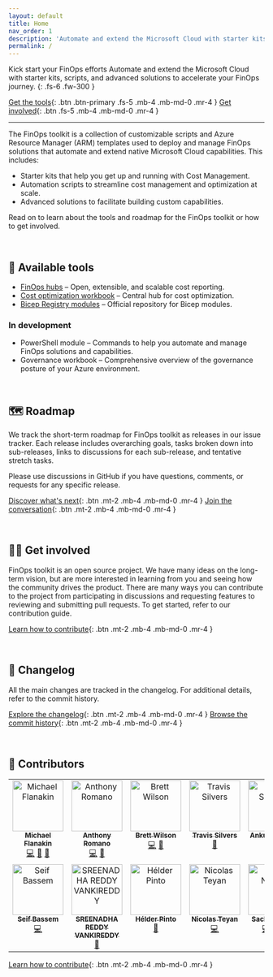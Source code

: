 ```yaml
---
layout: default
title: Home
nav_order: 1
description: 'Automate and extend the Microsoft Cloud with starter kits, scripts, and advanced solutions to accelerate your FinOps journey.'
permalink: /
---
```


<span class="fs-9 d-block mb-4">Kick start your FinOps efforts</span>
Automate and extend the Microsoft Cloud with starter kits, scripts, and advanced solutions to accelerate your FinOps journey.
{: .fs-6 .fw-300 }

[Get the tools](#-available-tools){: .btn .btn-primary .fs-5 .mb-4 .mb-md-0 .mr-4 }
[Get involved](#-get-involved){: .btn .fs-5 .mb-4 .mb-md-0 .mr-4 }

---

The FinOps toolkit is a collection of customizable scripts and Azure Resource Manager (ARM) templates used to deploy and manage FinOps solutions that automate and extend native Microsoft Cloud capabilities. This includes:

- Starter kits that help you get up and running with Cost Management.
- Automation scripts to streamline cost management and optimization at scale.
- Advanced solutions to facilitate building custom capabilities.

Read on to learn about the tools and roadmap for the FinOps toolkit or how to get involved.

<br>

## 🧰 Available tools

- [FinOps hubs](./finops-hub/README.md) – Open, extensible, and scalable cost reporting.
- [Cost optimization workbook](./optimization-workbook/README.md) – Central hub for cost optimization.
- [Bicep Registry modules](./bicep-registry/README.md) – Official repository for Bicep modules.

### In development

- PowerShell module – Commands to help you automate and manage FinOps solutions and capabilities.
- Governance workbook – Comprehensive overview of the governance posture of your Azure environment.

<!--
Looking for more? See what's coming in the [Toolkit v1 release](https://github.com/microsoft/finops-toolkit/issues/104).
-->

<br>

## 🗺️ Roadmap

We track the short-term roadmap for FinOps toolkit as releases in our issue tracker. Each release includes overarching goals, tasks broken down into sub-releases, links to discussions for each sub-release, and tentative stretch tasks.

Please use discussions in GitHub if you have questions, comments, or requests for any specific release.

[Discover what's next](https://github.com/microsoft/finops-toolkit/labels/Type%3A%20Release%20%F0%9F%9A%80){: .btn .mt-2 .mb-4 .mb-md-0 .mr-4 }
[Join the conversation](https://github.com/microsoft/finops-toolkit/discussions){: .btn .mt-2 .mb-4 .mb-md-0 .mr-4 }

<br>

## 👩‍💻 Get involved

FinOps toolkit is an open source project. We have many ideas on the long-term vision, but are more interested in learning from you and seeing how the community drives the product. There are many ways you can contribute to the project from participating in discussions and requesting features to reviewing and submitting pull requests. To get started, refer to our contribution guide.

[Learn how to contribute](https://github.com/microsoft/finops-toolkit/blob/main/CONTRIBUTING.md){: .btn .mt-2 .mb-4 .mb-md-0 .mr-4 }

<br>

## 📜 Changelog

All the main changes are tracked in the changelog. For additional details, refer to the commit history.

[Explore the changelog](./changelog.md){: .btn .mt-2 .mb-4 .mb-md-0 .mr-4 }
[Browse the commit history](https://github.com/microsoft/finops-toolkit/commits/main){: .btn .mt-2 .mb-4 .mb-md-0 .mr-4 }

<br>

## 👥 Contributors

<!-- ALL-CONTRIBUTORS-LIST:START - Do not remove or modify this section -->
<!-- prettier-ignore-start -->
<!-- markdownlint-disable -->
<table>
  <tbody>
    <tr>
      <td align="center" valign="top" width="14.28%"><a href="http://about.me/flanakin"><img src="https://avatars.githubusercontent.com/u/399533?v=4?s=100" width="100px;" alt="Michael Flanakin"/><br /><sub><b>Michael Flanakin</b></sub></a><br /><a href="https://github.com/microsoft/finops-toolkit/commits?author=flanakin" title="Code">💻</a> <a href="https://github.com/microsoft/finops-toolkit/pulls?q=is%3Apr+reviewed-by%3Aflanakin" title="Reviewed Pull Requests">👀</a> <a href="https://github.com/microsoft/finops-toolkit/commits?author=flanakin" title="Documentation">📖</a></td>
      <td align="center" valign="top" width="14.28%"><a href="https://github.com/aromano2"><img src="https://avatars.githubusercontent.com/u/26576969?v=4?s=100" width="100px;" alt="Anthony Romano"/><br /><sub><b>Anthony Romano</b></sub></a><br /><a href="https://github.com/microsoft/finops-toolkit/commits?author=aromano2" title="Code">💻</a> <a href="https://github.com/microsoft/finops-toolkit/pulls?q=is%3Apr+reviewed-by%3Aaromano2" title="Reviewed Pull Requests">👀</a></td>
      <td align="center" valign="top" width="14.28%"><a href="https://github.com/MSBrett"><img src="https://avatars.githubusercontent.com/u/24294904?v=4?s=100" width="100px;" alt="Brett Wilson"/><br /><sub><b>Brett Wilson</b></sub></a><br /><a href="https://github.com/microsoft/finops-toolkit/commits?author=MSBrett" title="Code">💻</a> <a href="https://github.com/microsoft/finops-toolkit/pulls?q=is%3Apr+reviewed-by%3AMSBrett" title="Reviewed Pull Requests">👀</a></td>
      <td align="center" valign="top" width="14.28%"><a href="https://github.com/tsilvers-ms"><img src="https://avatars.githubusercontent.com/u/92124324?v=4?s=100" width="100px;" alt="Travis Silvers"/><br /><sub><b>Travis Silvers</b></sub></a><br /><a href="https://github.com/microsoft/finops-toolkit/pulls?q=is%3Apr+reviewed-by%3Atsilvers-ms" title="Reviewed Pull Requests">👀</a></td>
      <td align="center" valign="top" width="14.28%"><a href="https://github.com/ankur-ms"><img src="https://avatars.githubusercontent.com/u/118343862?v=4?s=100" width="100px;" alt="Ankur Sharma"/><br /><sub><b>Ankur Sharma</b></sub></a><br /><a href="https://github.com/microsoft/finops-toolkit/pulls?q=is%3Apr+reviewed-by%3Aankur-ms" title="Reviewed Pull Requests">👀</a></td>
      <td align="center" valign="top" width="14.28%"><a href="https://github.com/sri-"><img src="https://avatars.githubusercontent.com/u/4493254?v=4?s=100" width="100px;" alt="srilatha inavolu"/><br /><sub><b>srilatha inavolu</b></sub></a><br /><a href="https://github.com/microsoft/finops-toolkit/pulls?q=is%3Apr+reviewed-by%3Asri-" title="Reviewed Pull Requests">👀</a></td>
      <td align="center" valign="top" width="14.28%"><a href="https://github.com/arthurclares"><img src="https://avatars.githubusercontent.com/u/53261392?v=4?s=100" width="100px;" alt="Arthur Clares"/><br /><sub><b>Arthur Clares</b></sub></a><br /><a href="https://github.com/microsoft/finops-toolkit/commits?author=arthurclares" title="Code">💻</a></td>
    </tr>
    <tr>
      <td align="center" valign="top" width="14.28%"><a href="https://www.seifbassem.com/"><img src="https://avatars.githubusercontent.com/u/38246040?v=4?s=100" width="100px;" alt="Seif Bassem"/><br /><sub><b>Seif Bassem</b></sub></a><br /><a href="https://github.com/microsoft/finops-toolkit/commits?author=sebassem" title="Code">💻</a></td>
      <td align="center" valign="top" width="14.28%"><a href="https://github.com/sreenav"><img src="https://avatars.githubusercontent.com/u/57934984?v=4?s=100" width="100px;" alt="SREENADHA REDDY VANKIREDDY"/><br /><sub><b>SREENADHA REDDY VANKIREDDY</b></sub></a><br /><a href="https://github.com/microsoft/finops-toolkit/pulls?q=is%3Apr+reviewed-by%3Asreenav" title="Reviewed Pull Requests">👀</a></td>
      <td align="center" valign="top" width="14.28%"><a href="https://aka.ms/helderpinto"><img src="https://avatars.githubusercontent.com/u/10661605?v=4?s=100" width="100px;" alt="Hélder Pinto"/><br /><sub><b>Hélder Pinto</b></sub></a><br /><a href="https://github.com/microsoft/finops-toolkit/commits?author=helderpinto" title="Documentation">📖</a></td>
      <td align="center" valign="top" width="14.28%"><a href="https://github.com/nteyan"><img src="https://avatars.githubusercontent.com/u/8894656?v=4?s=100" width="100px;" alt="Nicolas Teyan"/><br /><sub><b>Nicolas Teyan</b></sub></a><br /><a href="https://github.com/microsoft/finops-toolkit/commits?author=nteyan" title="Code">💻</a></td>
      <td align="center" valign="top" width="14.28%"><a href="https://github.com/Springstone"><img src="https://avatars.githubusercontent.com/u/2101287?v=4?s=100" width="100px;" alt="Sacha Narinx"/><br /><sub><b>Sacha Narinx</b></sub></a><br /><a href="https://github.com/microsoft/finops-toolkit/commits?author=Springstone" title="Code">💻</a> <a href="https://github.com/microsoft/finops-toolkit/commits?author=Springstone" title="Documentation">📖</a> <a href="https://github.com/microsoft/finops-toolkit/pulls?q=is%3Apr+reviewed-by%3ASpringstone" title="Reviewed Pull Requests">👀</a></td>
      <td align="center" valign="top" width="14.28%"><a href="https://github.com/saadmsft"><img src="https://avatars.githubusercontent.com/u/66096650?v=4?s=100" width="100px;" alt="Saad Mahmood"/><br /><sub><b>Saad Mahmood</b></sub></a><br /><a href="https://github.com/microsoft/finops-toolkit/commits?author=saadmsft" title="Code">💻</a></td>
      <td align="center" valign="top" width="14.28%"><a href="https://github.com/didayal-msft"><img src="https://avatars.githubusercontent.com/u/81250915?v=4?s=100" width="100px;" alt="Divyadeep Dayal"/><br /><sub><b>Divyadeep Dayal</b></sub></a><br /><a href="https://github.com/microsoft/finops-toolkit/commits?author=didayal-msft" title="Code">💻</a></td>
    </tr>
  </tbody>
</table>

<!-- markdownlint-restore -->
<!-- prettier-ignore-end -->

<!-- ALL-CONTRIBUTORS-LIST:END -->

[Learn how to contribute](https://github.com/microsoft/finops-toolkit/blob/main/CONTRIBUTING.md){: .btn .mt-2 .mb-4 .mb-md-0 .mr-4 }

<br>
